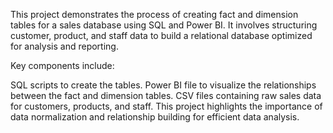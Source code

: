 This project demonstrates the process of creating fact and dimension tables for a sales database using SQL and Power BI. It involves structuring customer, product, and staff data to build a relational database optimized for analysis and reporting.

Key components include:

SQL scripts to create the tables.
Power BI file to visualize the relationships between the fact and dimension tables.
CSV files containing raw sales data for customers, products, and staff.
This project highlights the importance of data normalization and relationship building for efficient data analysis.
